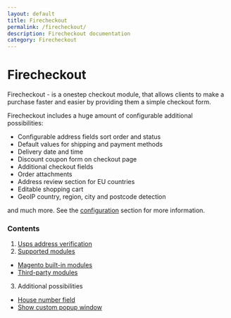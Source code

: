 ```yaml
---
layout: default
title: Firecheckout
permalink: /firecheckout/
description: Firecheckout documentation
category: Firecheckout
---
```


# Firecheckout

Firecheckout - is a onestep checkout module, that allows clients to make a purchase
faster and easier by providing them a simple checkout form.

Firecheckout includes a huge amount of configurable additional possibilities:

 - Configurable address fields sort order and status
 - Default values for shipping and payment methods
 - Delivery date and time
 - Discount coupon form on checkout page
 - Additional checkout fields
 - Order attachments
 - Address review section for EU countries
 - Editable shopping cart
 - GeoIP country, region, city and postcode detection

and much more. See the [configuration](#configuration) section for more information.

### Contents

1. [Usps address verification](/firecheckout/usps-address-verification.html)
2. [Supported modules](/firecheckout/supported-modules/)
 - [Magento built-in modules](/firecheckout/supported-modules#magento-built-in-modules)
 - [Third-party modules](/firecheckout/supported-modules#third-party-modules)
3. Additional possibilities
 - [House number field](/firecheckout/housenumber.html)
 - [Show custom popup window](/firecheckout/popup-window.html)
